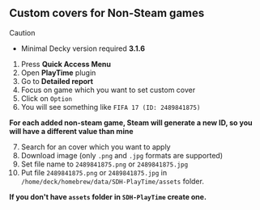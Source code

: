 ## Custom covers for Non-Steam games
> [!CAUTION]
> * Minimal Decky version required **3.1.6**

1. Press **Quick Access Menu**
2. Open **PlayTime** plugin
3. Go to **Detailed report**
4. Focus on game which you want to set custom cover
5. Click on `Option`
6. You will see something like `FIFA 17 (ID: 2489841875)`

**For each added non-steam game, Steam will generate a new ID, so you will have a different value
than mine**

7. Search for an cover which you want to apply
8. Download image (only `.png` and `.jpg` formats are supported)
9. Set file name to `2489841875.png` or `2489841875.jpg`
10. Put file `2489841875.png` or `2489841875.jpg` in `/home/deck/homebrew/data/SDH-PlayTime/assets`
    folder.

**If you don't have `assets` folder in `SDH-PlayTime` create one.**
